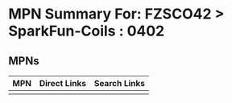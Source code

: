 



# MPN Summary For: FZSCO42 > SparkFun-Coils : 0402

## MPNs
  

|MPN|Direct Links|Search Links|
| :--- | :--- | :--- |
||||

